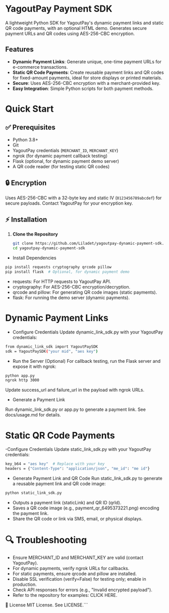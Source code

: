 # YagoutPay Payment SDK

A lightweight Python SDK for YagoutPay's dynamic payment links and static QR code payments, with an optional HTML demo. Generates secure payment URLs and QR codes using AES-256-CBC encryption.

## Features

- **Dynamic Payment Links**: Generate unique, one-time payment URLs for e-commerce transactions.
- **Static QR Code Payments**: Create reusable payment links and QR codes for fixed-amount payments, ideal for store displays or printed materials.
- **Secure**: Uses AES-256-CBC encryption with a merchant-provided key.
- **Easy Integration**: Simple Python scripts for both payment methods.

# Quick Start

## ✅ Prerequisites

- Python 3.8+
- Git
- YagoutPay credentials (`MERCHANT_ID`, `MERCHANT_KEY`)
- ngrok (for dynamic payment callback testing)
- Flask (optional, for dynamic payment demo server)
- A QR code reader (for testing static QR codes)

## 🔒 Encryption

Uses AES-256-CBC with a 32-byte key and static IV (`0123456789abcdef`) for secure payloads. Contact YagoutPay for your encryption key.

## ⚡ Installation

1. **Clone the Repository**

   ```bash
   git clone https://github.com/Liladet/yagoutpay-dynamic-payment-sdk.git
   cd yagoutpay-dynamic-payment-sdk


- Install Dependencies
```bash
pip install requests cryptography qrcode pillow
pip install flask  # Optional, for dynamic payment demo
```

- requests: For HTTP requests to YagoutPay API.
- cryptography: For AES-256-CBC encryption/decryption.
- qrcode and pillow: For generating QR code images (static payments).
- flask: For running the demo server (dynamic payments).



# Dynamic Payment Links

- Configure Credentials
 Update dynamic_link_sdk.py with your YagoutPay credentials:
```bash
from dynamic_link_sdk import YagoutPaySDK
sdk = YagoutPaySDK("your mid", "aes key")
```

- Run the Server (Optional)
 For callback testing, run the Flask server and expose it with ngrok:
```bash
python app.py
ngrok http 3000
```
Update success_url and failure_url in the payload with ngrok URLs.

- Generate a Payment Link
  
Run dynamic_link_sdk.py or app.py to generate a payment link. See docs/usage.md for details.


# Static QR Code Payments

-Configure Credentials
 Update static_link_sdk.py with your YagoutPay credentials:
 ```bash
key_b64 = "aes key"  # Replace with your key
headers = {"Content-Type": "application/json", "me_id": "me id"}
```

- Generate Payment Link and QR Code
 Run static_link_sdk.py to generate a reusable payment link and QR code image:
```bash
python static_link_sdk.py
```

- Outputs a payment link (staticLink) and QR ID (qrId).
- Saves a QR code image (e.g., payment_qr_6495373221.png) encoding the payment link.
- Share the QR code or link via SMS, email, or physical displays.

# 🔍 Troubleshooting

- Ensure MERCHANT_ID and MERCHANT_KEY are valid (contact YagoutPay).
- For dynamic payments, verify ngrok URLs for callbacks.
- For static payments, ensure qrcode and pillow are installed.
- Disable SSL verification (verify=False) for testing only; enable in production.
- Check API responses for errors (e.g., "Invalid encrypted payload").
- Refer to the repository for examples: CLICK HERE.

📄 License
MIT License. See LICENSE.```
